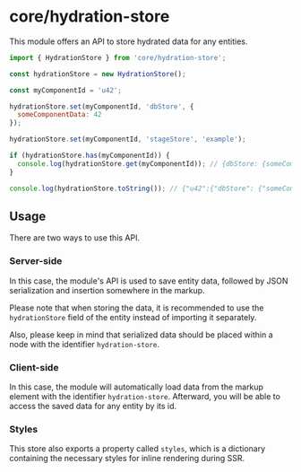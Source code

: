 # core/hydration-store

This module offers an API to store hydrated data for any entities.

```js
import { HydrationStore } from 'core/hydration-store';

const hydrationStore = new HydrationStore();

const myComponentId = 'u42';

hydrationStore.set(myComponentId, 'dbStore', {
  someComponentData: 42
});

hydrationStore.set(myComponentId, 'stageStore', 'example');

if (hydrationStore.has(myComponentId)) {
  console.log(hydrationStore.get(myComponentId)); // {dbStore: {someComponentData: 42}, stageStore: 'example'}
}

console.log(hydrationStore.toString()); // {"u42":{"dbStore": {"someComponentData": 42}, "stageStore": "example"}}
```

## Usage

There are two ways to use this API.

### Server-side

In this case, the module's API is used to save entity data,
followed by JSON serialization and insertion somewhere in the markup.

Please note that when storing the data,
it is recommended to use the `hydrationStore` field of the entity instead of importing it separately.

Also, please keep in mind that serialized data should be placed within a node with the identifier `hydration-store`.

### Client-side

In this case, the module will automatically load data from the markup element with the identifier `hydration-store`.
Afterward, you will be able to access the saved data for any entity by its id.

### Styles

This store also exports a property called `styles`,
which is a dictionary containing the necessary styles for inline rendering during SSR.
